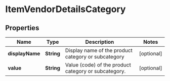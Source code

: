 # ItemVendorDetailsCategory

## Properties
Name | Type | Description | Notes
------------ | ------------- | ------------- | -------------
**displayName** | **String** | Display name of the product category or subcategory |  [optional]
**value** | **String** | Value (code) of the product category or subcategory. |  [optional]
